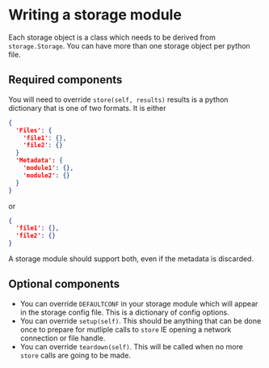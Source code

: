 Writing a storage module
========================

Each storage object is a class which needs to be derived from `storage.Storage`. You can have more than one storage object
per python file.

## Required components ##
You will need to override `store(self, results)` results is a python dictionary that is one of two formats. It is either
```json
{
  'Files': {
    'file1': {},
    'file2': {}
  }
  'Metadata': {
    'module1': {},
    'module2': {}
  }
}
```
or
```json
{
  'file1': {},
  'file2': {}
}
```
A storage module should support both, even if the metadata is discarded.

## Optional components ##
* You can override `DEFAULTCONF` in your storage module which will appear in the storage config file. This is a dictionary
of config options.
* You can override `setup(self)`. This should be anything that can be done once to prepare for mutliple calls to `store`
IE opening a network connection or file handle.
* You can override `teardown(self)`. This will be called when no more `store` calls are going to be made.
